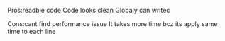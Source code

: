 Pros:readble code
         Code looks clean
          Globaly can writec






Cons:cant find performance issue
         It takes more time bcz its apply same time to each line